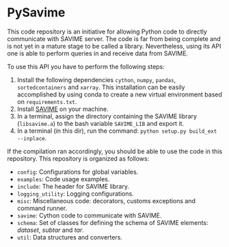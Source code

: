 # PySavime

This code repository is an initiative for allowing Python code to directly 
communicate with SAVIME server. The code is far from being
complete and is not yet in a mature stage to be called a
library. Nevertheless, using its API one is able to perform queries
in and receive data from SAVIME. 

To use this API you have to perform the following steps:

1. Install the following dependencies `cython`, `numpy`, `pandas`, 
`sortedcontainers` and `xarray`. This installation can be easily accomplished by using conda
to create a new virtual environment based on `requirements.txt`.
2. Install [SAVIME](https://hllustosa.github.io/Savime/) on your machine.
3. In a terminal, assign the directory containing the SAVIME library (`libsavime.a`)
to the bash variable `SAVIME_LIB` and export it.
4. In a terminal (in this dir), run the command: `python setup.py build_ext --inplace`.

If the compilation ran accordingly, you should be able to use
the code in this repository. This repository is organized as 
follows:

- `config`: Configurations for global variables.
- `examples`: Code usage examples.
- `include`: The header for SAVIME library.
- `logging_utility`: Logging configurations.
- `misc`: Miscellaneous code: decorators, customs
exceptions and command runner.
- `savime`: Cython code to communicate with SAVIME.
- `schema`: Set of classes for defining the schema of 
SAVIME elements: *dataset*, *subtar* and *tar*.
- `util`: Data structures and converters.
